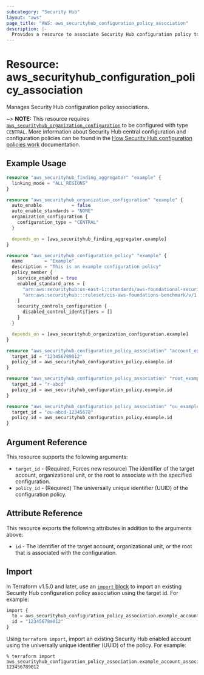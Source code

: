 ```yaml
---
subcategory: "Security Hub"
layout: "aws"
page_title: "AWS: aws_securityhub_configuration_policy_association"
description: |-
  Provides a resource to associate Security Hub configuration policy to a target.
---
```


# Resource: aws_securityhub_configuration_policy_association

Manages Security Hub configuration policy associations.

~> **NOTE:** This resource requires [`aws_securityhub_organization_configuration`](/docs/providers/aws/r/securityhub_organization_admin_account.html) to be configured with type `CENTRAL`. More information about Security Hub central configuration and configuration policies can be found in the [How Security Hub configuration policies work](https://docs.aws.amazon.com/securityhub/latest/userguide/configuration-policies-overview.html) documentation.

## Example Usage

```terraform
resource "aws_securityhub_finding_aggregator" "example" {
  linking_mode = "ALL_REGIONS"
}

resource "aws_securityhub_organization_configuration" "example" {
  auto_enable           = false
  auto_enable_standards = "NONE"
  organization_configuration {
    configuration_type = "CENTRAL"
  }

  depends_on = [aws_securityhub_finding_aggregator.example]
}

resource "aws_securityhub_configuration_policy" "example" {
  name        = "Example"
  description = "This is an example configuration policy"
  policy_member {
    service_enabled = true
    enabled_standard_arns = [
      "arn:aws:securityhub:us-east-1::standards/aws-foundational-security-best-practices/v/1.0.0",
      "arn:aws:securityhub:::ruleset/cis-aws-foundations-benchmark/v/1.2.0",
    ]
    security_controls_configuration {
      disabled_control_identifiers = []
    }
  }

  depends_on = [aws_securityhub_organization_configuration.example]
}

resource "aws_securityhub_configuration_policy_association" "account_example" {
  target_id = "123456789012"
  policy_id = aws_securityhub_configuration_policy.example.id
}

resource "aws_securityhub_configuration_policy_association" "root_example" {
  target_id = "r-abcd"
  policy_id = aws_securityhub_configuration_policy.example.id
}

resource "aws_securityhub_configuration_policy_association" "ou_example" {
  target_id = "ou-abcd-12345678"
  policy_id = aws_securityhub_configuration_policy.example.id
}
```

## Argument Reference

This resource supports the following arguments:

* `target_id` - (Required, Forces new resource) The identifier of the target account, organizational unit, or the root to associate with the specified configuration.
* `policy_id` - (Required) The universally unique identifier (UUID) of the configuration policy.

## Attribute Reference

This resource exports the following attributes in addition to the arguments above:

* `id` - The identifier of the target account, organizational unit, or the root that is associated with the configuration.

## Import

In Terraform v1.5.0 and later, use an [`import` block](https://developer.hashicorp.com/terraform/language/import) to import an existing Security Hub configuration policy association using the target id. For example:

```terraform
import {
  to = aws_securityhub_configuration_policy_association.example_account_association
  id = "123456789012"
}
```

Using `terraform import`, import an existing Security Hub enabled account using the universally unique identifier (UUID) of the policy. For example:

```console
% terraform import aws_securityhub_configuration_policy_association.example_account_association 123456789012
```
